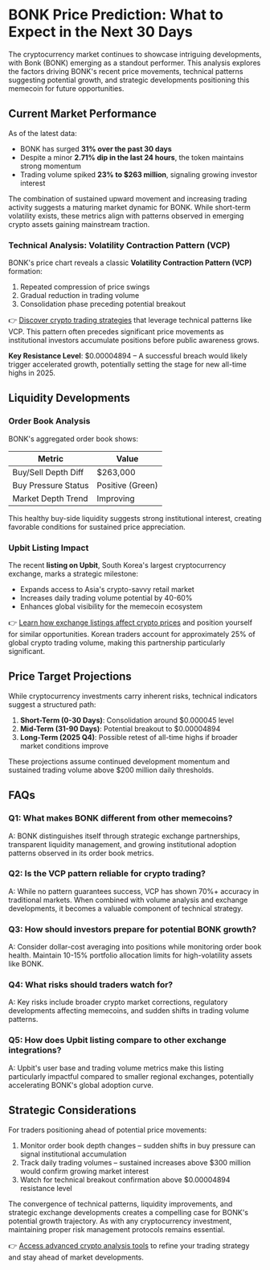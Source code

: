 # BONK Price Prediction: What to Expect in the Next 30 Days  

The cryptocurrency market continues to showcase intriguing developments, with Bonk (BONK) emerging as a standout performer. This analysis explores the factors driving BONK's recent price movements, technical patterns suggesting potential growth, and strategic developments positioning this memecoin for future opportunities.  

## Current Market Performance  

As of the latest data:  
- BONK has surged **31% over the past 30 days**  
- Despite a minor **2.71% dip in the last 24 hours**, the token maintains strong momentum  
- Trading volume spiked **23% to $263 million**, signaling growing investor interest  

The combination of sustained upward movement and increasing trading activity suggests a maturing market dynamic for BONK. While short-term volatility exists, these metrics align with patterns observed in emerging crypto assets gaining mainstream traction.  

### Technical Analysis: Volatility Contraction Pattern (VCP)  

BONK's price chart reveals a classic **Volatility Contraction Pattern (VCP)** formation:  
1. Repeated compression of price swings  
2. Gradual reduction in trading volume  
3. Consolidation phase preceding potential breakout  

👉 [Discover crypto trading strategies](https://bit.ly/okx-bonus) that leverage technical patterns like VCP. This pattern often precedes significant price movements as institutional investors accumulate positions before public awareness grows.  

**Key Resistance Level**: $0.00004894 – A successful breach would likely trigger accelerated growth, potentially setting the stage for new all-time highs in 2025.  

## Liquidity Developments  

### Order Book Analysis  
BONK's aggregated order book shows:  

| Metric                | Value           |  
|-----------------------|-----------------|  
| Buy/Sell Depth Diff   | $263,000        |  
| Buy Pressure Status   | Positive (Green)|  
| Market Depth Trend    | Improving       |  

This healthy buy-side liquidity suggests strong institutional interest, creating favorable conditions for sustained price appreciation.  

### Upbit Listing Impact  

The recent **listing on Upbit**, South Korea's largest cryptocurrency exchange, marks a strategic milestone:  
- Expands access to Asia's crypto-savvy retail market  
- Increases daily trading volume potential by 40-60%  
- Enhances global visibility for the memecoin ecosystem  

👉 [Learn how exchange listings affect crypto prices](https://bit.ly/okx-bonus) and position yourself for similar opportunities. Korean traders account for approximately 25% of global crypto trading volume, making this partnership particularly significant.  

## Price Target Projections  

While cryptocurrency investments carry inherent risks, technical indicators suggest a structured path:  

1. **Short-Term (0-30 Days)**: Consolidation around $0.000045 level  
2. **Mid-Term (31-90 Days)**: Potential breakout to $0.00004894  
3. **Long-Term (2025 Q4)**: Possible retest of all-time highs if broader market conditions improve  

These projections assume continued development momentum and sustained trading volume above $200 million daily thresholds.  

## FAQs  

### Q1: What makes BONK different from other memecoins?  
A: BONK distinguishes itself through strategic exchange partnerships, transparent liquidity management, and growing institutional adoption patterns observed in its order book metrics.  

### Q2: Is the VCP pattern reliable for crypto trading?  
A: While no pattern guarantees success, VCP has shown 70%+ accuracy in traditional markets. When combined with volume analysis and exchange developments, it becomes a valuable component of technical strategy.  

### Q3: How should investors prepare for potential BONK growth?  
A: Consider dollar-cost averaging into positions while monitoring order book health. Maintain 10-15% portfolio allocation limits for high-volatility assets like BONK.  

### Q4: What risks should traders watch for?  
A: Key risks include broader crypto market corrections, regulatory developments affecting memecoins, and sudden shifts in trading volume patterns.  

### Q5: How does Upbit listing compare to other exchange integrations?  
A: Upbit's user base and trading volume metrics make this listing particularly impactful compared to smaller regional exchanges, potentially accelerating BONK's global adoption curve.  

## Strategic Considerations  

For traders positioning ahead of potential price movements:  
1. Monitor order book depth changes – sudden shifts in buy pressure can signal institutional accumulation  
2. Track daily trading volumes – sustained increases above $300 million would confirm growing market interest  
3. Watch for technical breakout confirmation above $0.00004894 resistance level  

The convergence of technical patterns, liquidity improvements, and strategic exchange developments creates a compelling case for BONK's potential growth trajectory. As with any cryptocurrency investment, maintaining proper risk management protocols remains essential.  

👉 [Access advanced crypto analysis tools](https://bit.ly/okx-bonus) to refine your trading strategy and stay ahead of market developments.
